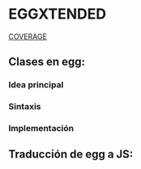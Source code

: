 # EGGXTENDED

[COVERAGE](../coverage/lcov-report/)


## Clases en egg:

### Idea principal

### Sintaxis

### Implementación


## Traducción de egg a JS:


